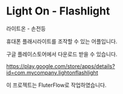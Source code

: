 # Light On - Flashlight

라이트온 - 손전등

휴대폰 플래시라이트를 조작할 수 있는 어플입니다.

구글 플레이스토어에서 다운로드 받을 수 있습니다.

https://play.google.com/store/apps/details?id=com.mycompany.lightonflashlight

이 프로젝트는 FluterFlow로 작업하였습니다.